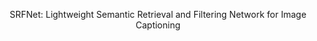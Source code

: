 <p align="center">  
SRFNet: Lightweight Semantic Retrieval and Filtering Network for Image Captioning
<p align="center">  

